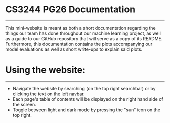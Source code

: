 # CS3244 PG26 Documentation
---
This mini-website is meant as both a short documentation regarding the things our team has done throughout our machine learning project, as well as a guide to our GitHub repository that will serve as a copy of its README. Furthermore, this documentation contains the plots accompanying our model evaluations as well as short write-ups to explain said plots.

# Using the website:
---
* Navigate the website by searching (on the top right searchbar) or by clicking the text on the left navbar.
* Each page's table of contents will be displayed on the right hand side of the screen.
* Toggle between light and dark mode by pressing the "sun" icon on the top right.
